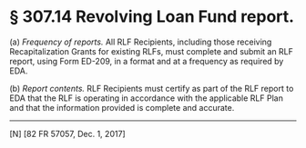 # § 307.14   Revolving Loan Fund report.

(a) *Frequency of reports.* All RLF Recipients, including those receiving Recapitalization Grants for existing RLFs, must complete and submit an RLF report, using Form ED-209, in a format and at a frequency as required by EDA.


(b) *Report contents.* RLF Recipients must certify as part of the RLF report to EDA that the RLF is operating in accordance with the applicable RLF Plan and that the information provided is complete and accurate.



---

[N] [82 FR 57057, Dec. 1, 2017]





